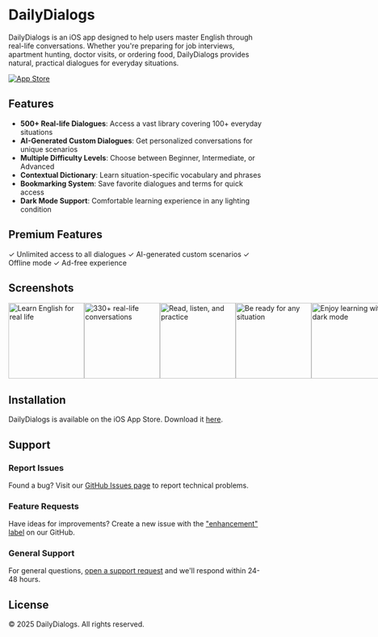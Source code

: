 # DailyDialogs

DailyDialogs is an iOS app designed to help users master English through real-life conversations. Whether you're preparing for job interviews, apartment hunting, doctor visits, or ordering food, DailyDialogs provides natural, practical dialogues for everyday situations.

[![App Store](https://tools.applemediaservices.com/api/badges/download-on-the-app-store/black/en-us?size=250x83&releaseDate=1276560000&h=7e7b68fad19738b5649a1bfb78ff46e9)](https://apps.apple.com/app/id6738009465)

## Features

- **500+ Real-life Dialogues**: Access a vast library covering 100+ everyday situations
- **AI-Generated Custom Dialogues**: Get personalized conversations for unique scenarios
- **Multiple Difficulty Levels**: Choose between Beginner, Intermediate, or Advanced
- **Contextual Dictionary**: Learn situation-specific vocabulary and phrases
- **Bookmarking System**: Save favorite dialogues and terms for quick access
- **Dark Mode Support**: Comfortable learning experience in any lighting condition

## Premium Features

✓ Unlimited access to all dialogues
✓ AI-generated custom scenarios
✓ Offline mode
✓ Ad-free experience

## Screenshots

<div style="display: flex; justify-content: space-between;">
    <img src="Resources/screenshot1.png" alt="Learn English for real life" width="150">
    <img src="Resources/screenshot2.png" alt="330+ real-life conversations" width="150">
    <img src="Resources/screenshot3.png" alt="Read, listen, and practice" width="150">
    <img src="Resources/screenshot4.png" alt="Be ready for any situation" width="150">
    <img src="Resources/screenshot5.png" alt="Enjoy learning with dark mode" width="150">
</div>

## Installation

DailyDialogs is available on the iOS App Store. Download it [here](https://apps.apple.com/de/app/alienated/id6737745251).

## Support

### Report Issues
Found a bug? Visit our [GitHub Issues page](https://github.com/daily-dialogs/dialogs/issues/new?template=bug_report.md) to report technical problems.

### Feature Requests
Have ideas for improvements? Create a new issue with the ["enhancement" label](https://github.com/daily-dialogs/dialogs/issues/new?template=feature_request.md&labels=enhancement) on our GitHub.

### General Support
For general questions, [open a support request](https://github.com/daily-dialogs/dialogs/issues/new?template=support_request.md) and we'll respond within 24-48 hours.

## License

© 2025 DailyDialogs. All rights reserved.
